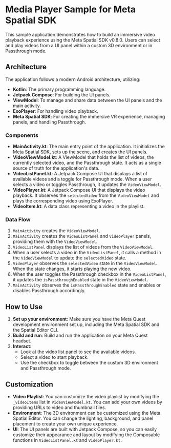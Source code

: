 
# Media Player Sample for Meta Spatial SDK

This sample application demonstrates how to build an immersive video playback experience using the Meta Spatial SDK v0.8.0. Users can select and play videos from a UI panel within a custom 3D environment or in Passthrough mode.

## Architecture

The application follows a modern Android architecture, utilizing:

-   **Kotlin**: The primary programming language.
-   **Jetpack Compose**: For building the UI panels.
-   **ViewModel**: To manage and share data between the UI panels and the main activity.
-   **ExoPlayer**: For handling video playback.
-   **Meta Spatial SDK**: For creating the immersive VR experience, managing panels, and handling Passthrough.

### Components

-   **MainActivity.kt**: The main entry point of the application. It initializes the Meta Spatial SDK, sets up the scene, and creates the UI panels.
-   **VideoViewModel.kt**: A ViewModel that holds the list of videos, the currently selected video, and the Passthrough state. It acts as a single source of truth for the application's data.
-   **VideoListPanel.kt**: A Jetpack Compose UI that displays a list of available videos and a toggle for Passthrough mode. When a user selects a video or toggles Passthrough, it updates the `VideoViewModel`.
-   **VideoPlayer.kt**: A Jetpack Compose UI that displays the video playback. It observes the `selectedVideo` from the `VideoViewModel` and plays the corresponding video using ExoPlayer.
-   **VideoItem.kt**: A data class representing a video in the playlist.

### Data Flow

1.  `MainActivity` creates the `VideoViewModel`.
2.  `MainActivity` creates the `VideoListPanel` and `VideoPlayer` panels, providing them with the `VideoViewModel`.
3.  `VideoListPanel` displays the list of videos from the `VideoViewModel`.
4.  When a user selects a video in the `VideoListPanel`, it calls a method in the `VideoViewModel` to update the `selectedVideo` state.
5.  `VideoPlayer` observes the `selectedVideo` state in the `VideoViewModel`. When the state changes, it starts playing the new video.
6.  When the user toggles the Passthrough checkbox in the `VideoListPanel`, it updates the `isPassthroughEnabled` state in the `VideoViewModel`.
7.  `MainActivity` observes the `isPassthroughEnabled` state and enables or disables Passthrough accordingly.

## How to Use

1.  **Set up your environment**: Make sure you have the Meta Quest development environment set up, including the Meta Spatial SDK and the Spatial Editor CLI.
2.  **Build and run**: Build and run the application on your Meta Quest headset.
3.  **Interact**:
    -   Look at the video list panel to see the available videos.
    -   Select a video to start playback.
    -   Use the checkbox to toggle between the custom 3D environment and Passthrough mode.

## Customization

-   **Video Playlist**: You can customize the video playlist by modifying the `_videoItems` list in `VideoViewModel.kt`. You can add your own videos by providing URLs to video and thumbnail files.
-   **Environment**: The 3D environment can be customized using the Meta Spatial Editor. You can change the lighting, background, and panel placement to create your own unique experience.
-   **UI**: The UI panels are built with Jetpack Compose, so you can easily customize their appearance and layout by modifying the Composable functions in `VideoListPanel.kt` and `VideoPlayer.kt`.
